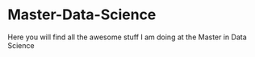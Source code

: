 # Master-Data-Science

Here you will find all the awesome stuff I am doing at the Master in Data Science
